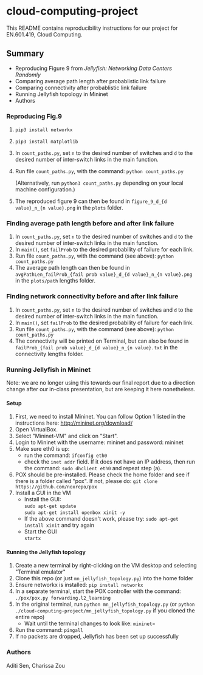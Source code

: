 # cloud-computing-project

This README contains reproducibility instructions for our project for EN.601.419, Cloud Computing.

## Summary
* Reproducing Figure 9 from *Jellyfish: Networking Data Centers Randomly*
* Comparing average path length after probablistic link failure
* Comparing connectivity after probablistic link failure
* Running Jellyfish topology in Mininet
* Authors
  
### Reproducing Fig.9

1. `pip3 install networkx`
2. `pip3 install matplotlib`
3. In `count_paths.py`, set `n` to the desired number of switches and `d` to the desired number of inter-switch links in the main function.
4. Run file `count_paths.py`, with the command:
    `python count_paths.py`
    
    (Alternatively, run `python3 count_paths.py` depending on your local machine configuration.)
5. The reproduced figure 9 can then be found in `figure_9_d_{d value}_n_{n value}.png` in the `plots` folder.

### Finding average path length before and after link failure
1. In `count_paths.py`, set `n` to the desired number of switches and `d` to the desired number of inter-switch links in the main function.
2. In `main()`, set `failProb` to the desired probability of failure for each link.
3. Run file `count_paths.py`, with the command (see above):
    `python count_paths.py`
4. The average path length can then be found in `avgPathLen_failProb_{fail prob value}_d_{d value}_n_{n value}.png` in the `plots/path` lengths folder.

### Finding network connectivity before and after link failure
1. In `count_paths.py`, set `n` to the desired number of switches and `d` to the desired number of inter-switch links in the main function.
2. In `main()`, set `failProb` to the desired probability of failure for each link.
3. Run file `count_paths.py`, with the command (see above):
    `python count_paths.py`
3. The connectivity will be printed on Terminal, but can also be found in `failProb_{fail prob value}_d_{d value}_n_{n value}.txt` in the connectivity lengths folder.

### Running Jellyfish in Mininet

Note: we are no longer using this towards our final report due to a direction change after our in-class presentation, but are keeping it here nonetheless.

#### Setup
1. First, we need to install Mininet. You can follow Option 1 listed in the instructions here: http://mininet.org/download/
2. Open VirtualBox.
3. Select "Mininet-VM" and click on "Start".
4. Login to Mininet with the username: mininet and password: mininet
5. Make sure eth0 is up:
   - run the command: `ifconfig eth0`
   - check the `inet addr` field. If it does not have an IP address, then run the command: `sudo dhclient eth0` and repeat step (a).
6. POX should be pre-installed. Please check the home folder and see if there is a folder called "pox". If not, please do: `git clone https://github.com/noxrepo/pox`
7. Install a GUI in the VM
   - Install the GUI:  
    `sudo apt-get update`  
    `sudo apt-get install openbox xinit -y`
   - If the above command doesn't work, please try: `sudo apt-get install xinit` and try again
   - Start the GUI  
     `startx`

#### Running the Jellyfish topology
1. Create a new terminal by right-clicking on the VM desktop and selecting "Terminal emulator"
2. Clone this repo (or just `mn_jellyfish_topology.py`) into the home folder
3. Ensure networkx is installed: `pip install networkx`
4. In a separate terminal, start the POX controller with the command:  
   `./pox/pox.py forwarding.l2_learning`
5. In the original terminal, run `python mn_jellyfish_topology.py` (or `python ./cloud-computing-project/mn_jellyfish_topology.py` if you cloned the entire repo)
   - Wait until the terminal changes to look like: `mininet>`
6. Run the command: `pingall`
7. If no packets are dropped, Jellyfish has been set up successfully

### Authors
Aditi Sen, Charissa Zou